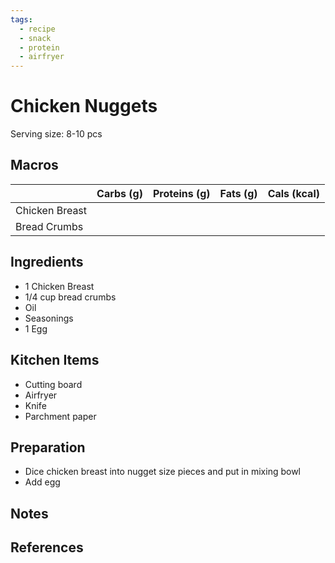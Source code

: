 ```yaml
---
tags:
  - recipe
  - snack
  - protein
  - airfryer
---
```

# Chicken Nuggets

Serving size: 8-10 pcs

## Macros

|  | Carbs (g) | Proteins (g) | Fats (g) | Cals (kcal) |
| --- | --- | --- | --- | --- |
| Chicken Breast |  |  |  |  |
| Bread Crumbs |  |  |  |  |

## Ingredients

- 1 Chicken Breast
- 1/4 cup bread crumbs
- Oil
- Seasonings
- 1 Egg

## Kitchen Items

- Cutting board
- Airfryer
- Knife
- Parchment paper

## Preparation

- Dice chicken breast into nugget size pieces and put in mixing bowl
- Add egg

## Notes

## References
